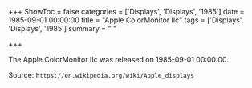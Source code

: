 +++
ShowToc = false
categories = ['Displays', 'Displays', '1985']
date = 1985-09-01 00:00:00
title = "Apple ColorMonitor IIc"
tags = ['Displays', 'Displays', '1985']
summary = " "

+++

The Apple ColorMonitor IIc was released on 1985-09-01 00:00:00.

Source: `https://en.wikipedia.org/wiki/Apple_displays`


